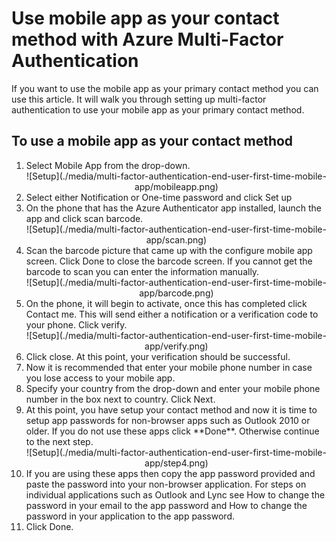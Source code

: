 <properties 
	pageTitle="Use mobile app as your contact method with Azure MFA" 
	description="This page will show users how to use the mobile app as the primary contact method for Azure MFA." 
	services="multi-factor-authentication" 
	documentationCenter="" 
	authors="billmath" 
	manager="terrylan" 
	editor="bryanla"/>

<tags 
	ms.service="multi-factor-authentication" 
	ms.workload="identity" 
	ms.tgt_pltfrm="na" 
	ms.devlang="na" 
	ms.topic="article" 
	ms.date="06/02/2015" 
	ms.author="billmath"/>

# Use mobile app as your contact method with Azure Multi-Factor Authentication

If you want to use the mobile app as your primary contact method you can use this article.  It will walk you through setting up multi-factor authentication to use your mobile app as your primary contact method.

## To use a mobile app as your contact method
<ol>
<li>Select Mobile App from the drop-down.</li>

<center>![Setup](./media/multi-factor-authentication-end-user-first-time-mobile-app/mobileapp.png)</center>

<li>Select either Notification or One-time password and click Set up</li>
<li>On the phone that has the Azure Authenticator app installed, launch the app and click scan barcode.</li>


<center>![Setup](./media/multi-factor-authentication-end-user-first-time-mobile-app/scan.png)</center>


<li>Scan the barcode picture that came up with the configure mobile app screen.  Click Done to close the barcode screen.  If you cannot get the barcode to scan you can enter the information manually.</li>

<center>![Setup](./media/multi-factor-authentication-end-user-first-time-mobile-app/barcode.png)</center>

<li>On the phone, it will begin to activate, once this has completed click Contact me.  This will send either a notification or a verification code to your phone.  Click verify.</li>

<center>![Setup](./media/multi-factor-authentication-end-user-first-time-mobile-app/verify.png)</center>

<li>Click close.  At this point, your verification should be successful.</li>
<li>Now it is recommended that enter your mobile phone number in case you lose access to your mobile app.
<li>Specify your country from the drop-down and enter your mobile phone number in the box next to country.  Click Next.</li>
<li>At this point, you have setup your contact method and now it is time to setup app passwords for non-browser apps such as Outlook 2010 or older. If you do not use these apps click **Done**.  Otherwise continue to the next step.</li>

<center>![Setup](./media/multi-factor-authentication-end-user-first-time-mobile-app/step4.png)</center>

<li>If you are using these apps then copy the app password provided and paste the password into your non-browser application. For steps on individual applications such as Outlook and Lync see How to change the password in your email to the app password and How to change the password in your application to the app password.</li>
<li>Click Done.</li>


 